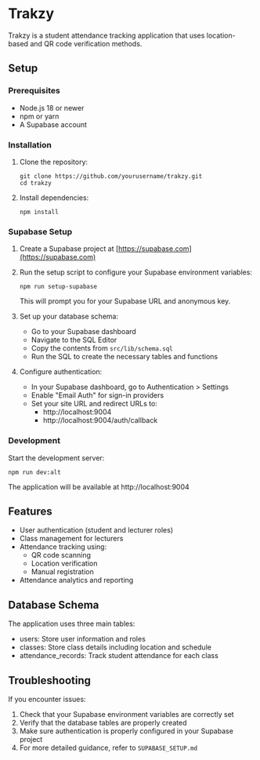 # Trakzy

Trakzy is a student attendance tracking application that uses location-based and QR code verification methods.

## Setup

### Prerequisites

- Node.js 18 or newer
- npm or yarn
- A Supabase account

### Installation

1. Clone the repository:
   ```
   git clone https://github.com/yourusername/trakzy.git
   cd trakzy
   ```

2. Install dependencies:
   ```
   npm install
   ```

### Supabase Setup

1. Create a Supabase project at [https://supabase.com](https://supabase.com)

2. Run the setup script to configure your Supabase environment variables:
   ```
   npm run setup-supabase
   ```
   This will prompt you for your Supabase URL and anonymous key.

3. Set up your database schema:
   - Go to your Supabase dashboard
   - Navigate to the SQL Editor
   - Copy the contents from `src/lib/schema.sql`
   - Run the SQL to create the necessary tables and functions

4. Configure authentication:
   - In your Supabase dashboard, go to Authentication > Settings
   - Enable "Email Auth" for sign-in providers
   - Set your site URL and redirect URLs to:
     - http://localhost:9004
     - http://localhost:9004/auth/callback

### Development

Start the development server:

```
npm run dev:alt
```

The application will be available at http://localhost:9004

## Features

- User authentication (student and lecturer roles)
- Class management for lecturers
- Attendance tracking using:
  - QR code scanning
  - Location verification
  - Manual registration
- Attendance analytics and reporting

## Database Schema

The application uses three main tables:
- users: Store user information and roles
- classes: Store class details including location and schedule
- attendance_records: Track student attendance for each class

## Troubleshooting

If you encounter issues:

1. Check that your Supabase environment variables are correctly set
2. Verify that the database tables are properly created
3. Make sure authentication is properly configured in your Supabase project
4. For more detailed guidance, refer to `SUPABASE_SETUP.md`
